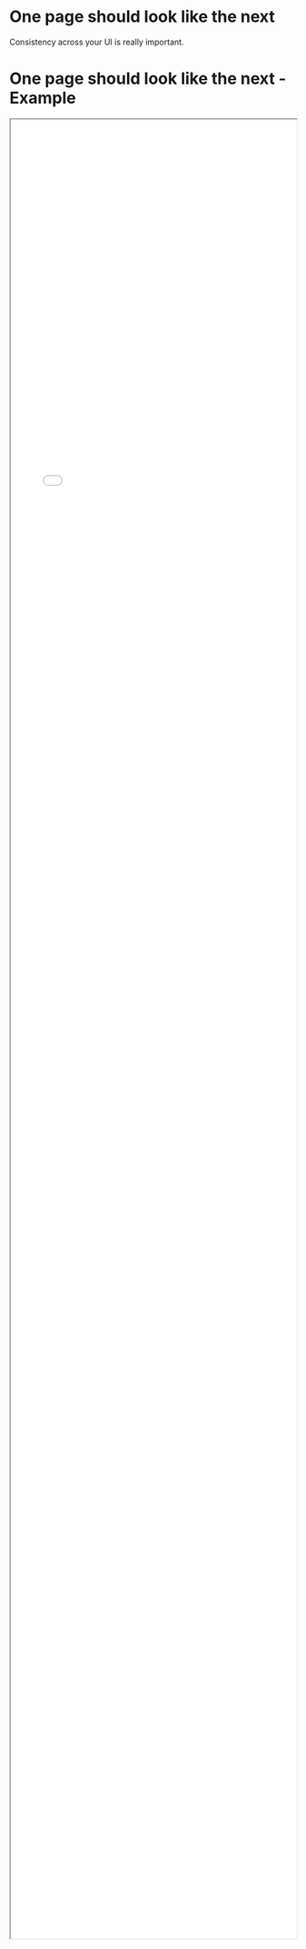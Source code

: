 # One page should look like the next

Consistency across your UI is really important.

# One page should look like the next - Example 

<iframe src="./Part 1 - Theory/4.Consistency/One page should look like the next/index.html" style="width: 100%; height: 80vh;"/>  

# One page should look like the next - Observations

* Navbar is inconsistent
    * order of links
    * missing home link
* Consistency of pluralisation across the site
* Consistency of names of our entities/domain
* Consistency of action names
* Font sizes
    * Suppliers page headers are different to the rest of the site.

# One page should look like the next - Analysis

* Websites need to flow, the transitions between components and pages needs to be seamless.
* When developing in isolation, its easy to introduce inconsistencies.
* Consider using a living development style guide
